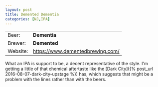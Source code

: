 ```yaml
---
layout: post
title: Demented Dementia
categories: [NJ,IPA]
---
```


|   |   |
|---|---|
| Beer: |  __Dementia__     |
| Brewer: | __Demented__    |
| Website: |  <https://www.dementedbrewing.com/> |

What an IPA is support to be, a decent representative of the style. I'm getting a little of that chemical aftertaste like the [Dark City]({% post_url 2016-08-07-dark-city-upstage %}) has, which suggests that might be a problem with the lines rather than with the beers.
